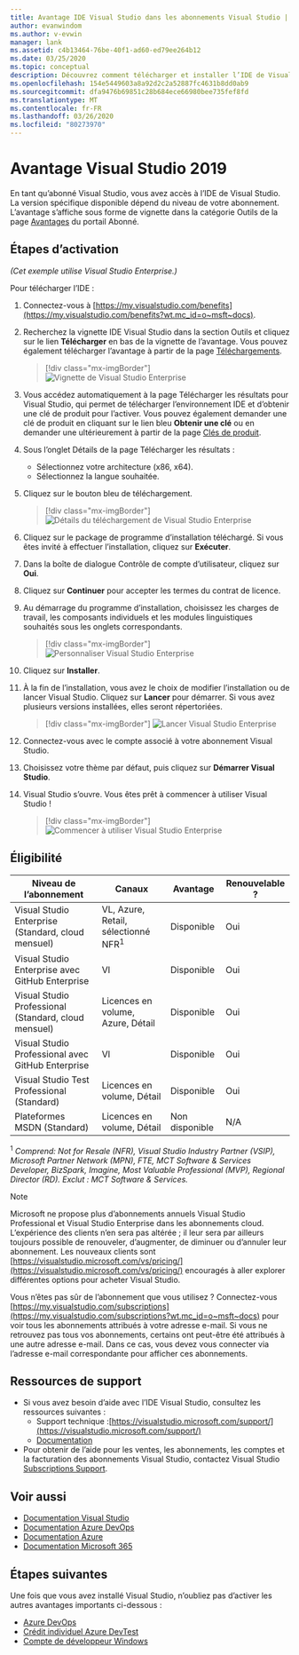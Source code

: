 ```yaml
---
title: Avantage IDE Visual Studio dans les abonnements Visual Studio | Microsoft Docs
author: evanwindom
ms.author: v-evwin
manager: lank
ms.assetid: c4b13464-76be-40f1-ad60-ed79ee264b12
ms.date: 03/25/2020
ms.topic: conceptual
description: Découvrez comment télécharger et installer l’IDE de Visual Studio inclus dans votre abonnement Visual Studio.
ms.openlocfilehash: 154e5449603a8a92d2c2a52887fc4631b8dd0ab9
ms.sourcegitcommit: dfa9476b69851c28b684ece66980bee735fef8fd
ms.translationtype: MT
ms.contentlocale: fr-FR
ms.lasthandoff: 03/26/2020
ms.locfileid: "80273970"
---
```

# <a name="the-visual-studio-2019-benefit"></a>Avantage Visual Studio 2019

En tant qu’abonné Visual Studio, vous avez accès à l’IDE de Visual Studio.  La version spécifique disponible dépend du niveau de votre abonnement.  L’avantage s’affiche sous forme de vignette dans la catégorie Outils de la page [Avantages](https://my.visualstudio.com/benefits?wt.mc_id=o~msft~docs) du portail Abonné.

## <a name="activation-steps"></a>Étapes d’activation

*(Cet exemple utilise Visual Studio Enterprise.)*

Pour télécharger l’IDE :
1. Connectez-vous à [https://my.visualstudio.com/benefits](https://my.visualstudio.com/benefits?wt.mc_id=o~msft~docs).
2. Recherchez la vignette IDE Visual Studio dans la section Outils et cliquez sur le lien **Télécharger** en bas de la vignette de l’avantage.  Vous pouvez également télécharger l’avantage à partir de la page [Téléchargements](https://my.visualstudio.com/downloads?wt.mc_id=o~msft~docs).
   > [!div class="mx-imgBorder"]
   > ![Vignette de Visual Studio Enterprise](_img/vs-ide-experience/vs-ide-tile.png)

3. Vous accédez automatiquement à la page Télécharger les résultats pour Visual Studio, qui permet de télécharger l’environnement IDE et d’obtenir une clé de produit pour l’activer. Vous pouvez également demander une clé de produit en cliquant sur le lien bleu **Obtenir une clé** ou en demander une ultérieurement à partir de la page [Clés de produit](https://my.visualstudio.com/productkeys).
4. Sous l’onglet Détails de la page Télécharger les résultats :
   - Sélectionnez votre architecture (x86, x64).
   - Sélectionnez la langue souhaitée.
5. Cliquez sur le bouton bleu de téléchargement.
   > [!div class="mx-imgBorder"]
   > ![Détails du téléchargement de Visual Studio Enterprise](_img/vs-ide-experience/vs-ide-download-details.png)
6. Cliquez sur le package de programme d’installation téléchargé.  Si vous êtes invité à effectuer l’installation, cliquez sur **Exécuter**.
7. Dans la boîte de dialogue Contrôle de compte d’utilisateur, cliquez sur **Oui**.
8. Cliquez sur **Continuer** pour accepter les termes du contrat de licence.
9. Au démarrage du programme d’installation, choisissez les charges de travail, les composants individuels et les modules linguistiques souhaités sous les onglets correspondants.
   > [!div class="mx-imgBorder"]
   > ![Personnaliser Visual Studio Enterprise](_img/vs-ide-experience/vs-ide-customize-install-cropped.png)

10. Cliquez sur **Installer**.

11. À la fin de l’installation, vous avez le choix de modifier l’installation ou de lancer Visual Studio.  Cliquez sur **Lancer** pour démarrer.  Si vous avez plusieurs versions installées, elles seront répertoriées.
    > [!div class="mx-imgBorder"]
    > ![Lancer Visual Studio Enterprise](_img/vs-ide-experience/vs-ide-versions.png)

12. Connectez-vous avec le compte associé à votre abonnement Visual Studio.

13. Choisissez votre thème par défaut, puis cliquez sur **Démarrer Visual Studio**.

14. Visual Studio s’ouvre. Vous êtes prêt à commencer à utiliser Visual Studio !

    > [!div class="mx-imgBorder"]
    > ![Commencer à utiliser Visual Studio Enterprise](_img/vs-ide-experience/vs-ide-start-cropped.png)


## <a name="eligibility"></a>Éligibilité

| Niveau de l’abonnement                                                 |     Canaux                                            | Avantage                                                          | Renouvelable ?    |
|--------------------------------------------------------------------|---------------------------------------------------------|------------------------------------------------------------------|---------------|
| Visual Studio Enterprise (Standard, cloud mensuel)   | VL, Azure, Retail, sélectionné NFR<sup>1</sup> | Disponible       |  Oui          |
| Visual Studio Enterprise avec GitHub Enterprise   | Vl | Disponible       |  Oui          |
| Visual Studio Professional (Standard, cloud mensuel) | Licences en volume, Azure, Détail                                       | Disponible                                                            |  Oui          |
| Visual Studio Professional avec GitHub Enterprise | Vl   | Disponible              |  Oui          |
| Visual Studio Test Professional (Standard)                         | Licences en volume, Détail                                              | Disponible                                             |  Oui         |
| Plateformes MSDN (Standard)                                          | Licences en volume, Détail                                              | Non disponible                                              |  N/A          |

<sup>1</sup>  *Comprend: Not for Resale (NFR), Visual Studio Industry Partner (VSIP), Microsoft Partner Network (MPN), FTE, MCT Software & Services Developer, BizSpark, Imagine, Most Valuable Professional (MVP), Regional Director (RD).  Exclut : MCT Software & Services.*

> [!NOTE]
> Microsoft ne propose plus d’abonnements annuels Visual Studio Professional et Visual Studio Enterprise dans les abonnements cloud. L’expérience des clients n’en sera pas altérée ; il leur sera par ailleurs toujours possible de renouveler, d’augmenter, de diminuer ou d’annuler leur abonnement. Les nouveaux clients sont [https://visualstudio.microsoft.com/vs/pricing/](https://visualstudio.microsoft.com/vs/pricing/) encouragés à aller explorer différentes options pour acheter Visual Studio.

Vous n’êtes pas sûr de l’abonnement que vous utilisez ?  Connectez-vous [https://my.visualstudio.com/subscriptions](https://my.visualstudio.com/subscriptions?wt.mc_id=o~msft~docs) pour voir tous les abonnements attribués à votre adresse e-mail. Si vous ne retrouvez pas tous vos abonnements, certains ont peut-être été attribués à une autre adresse e-mail.  Dans ce cas, vous devez vous connecter via l’adresse e-mail correspondante pour afficher ces abonnements.

## <a name="support-resources"></a>Ressources de support
- Si vous avez besoin d’aide avec l’IDE Visual Studio, consultez les ressources suivantes :
  - Support technique :[https://visualstudio.microsoft.com/support/](https://visualstudio.microsoft.com/support/)
  - [Documentation](/visualstudio/)
- Pour obtenir de l’aide pour les ventes, les abonnements, les comptes et la facturation des abonnements Visual Studio, contactez Visual Studio [Subscriptions Support](https://visualstudio.microsoft.com/subscriptions/support/).

## <a name="see-also"></a>Voir aussi
- [Documentation Visual Studio](https://docs.microsoft.com/visualstudio/)
- [Documentation Azure DevOps](https://docs.microsoft.com/azure/devops/)
- [Documentation Azure](https://docs.microsoft.com/azure/)
- [Documentation Microsoft 365](https://docs.microsoft.com/microsoft-365/)

## <a name="next-steps"></a>Étapes suivantes
Une fois que vous avez installé Visual Studio, n’oubliez pas d’activer les autres avantages importants ci-dessous :
- [Azure DevOps](vs-azure-devops.md)
- [Crédit individuel Azure DevTest](vs-azure.md)
- [Compte de développeur Windows](vs-windows-dev.md)

